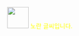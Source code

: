 <div style="diplay:flex; justify-content: center;">
  <img src='https://pbs.twimg.com/profile_images/1414990564408262661/r6YemvF9_400x400.jpg' width="50"/>
  <span style="color:yellow">노란 글씨입니다.</span>
</div>
<!--
**kyjprograming/kyjprograming** is a ✨ _special_ ✨ repository because its `README.md` (this file) appears on your GitHub profile.

Here are some ideas to get you started:

- 🔭 I’m currently working on ...
- 🌱 I’m currently learning ...
- 👯 I’m looking to collaborate on ...
- 🤔 I’m looking for help with ...
- 💬 Ask me about ...
- 📫 How to reach me: ...
- 😄 Pronouns: ...
- ⚡ Fun fact: ...
-->

